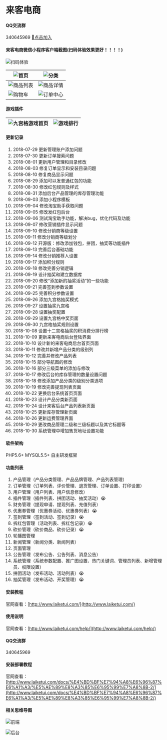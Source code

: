 # 来客电商

#### QQ交流群
340645969  [点击加入](http://shang.qq.com/wpa/qunwpa?idkey=427109459854834986069455266c718998467b63c78f455940d6291de01a7d0b)

#### 来客电商微信小程序客户端截图(扫码体验效果更好！！！！)

![扫码体验](https://xiaochengxu.laiketui.com/xiaochengxu.jpeg)

![首页](https://xiaochengxu.laiketui.com/duan/LKT/images/auto-orient/20180716172029.jpg)|![分类](https://xiaochengxu.laiketui.com/duan/LKT/images/auto-orient/20180716172012.jpg)
---|---
![商品列表](https://xiaochengxu.laiketui.com/duan/LKT/images/auto-orient/20180716172020.jpg)|![商品详情](https://xiaochengxu.laiketui.com/duan/LKT/images/auto-orient/20180716171938.jpg)
![购物车](https://xiaochengxu.laiketui.com/duan/LKT/images/auto-orient/20180716172005.jpg)|![订单中心](https://xiaochengxu.laiketui.com/duan/LKT/images/auto-orient/20180716171957.jpg)

#### 游戏插件
![九宫格游戏首页](https://images.gitee.com/uploads/images/2018/0930/104751_d5d6a94a_2029865.jpeg "WechatIMG7.jpeg")|![游戏排行](https://images.gitee.com/uploads/images/2018/0930/104805_8abc5235_2029865.jpeg "WechatIMG8.jpeg")
---|---


#### 更新记录
1. 2018-07-29 更新管理账户添加问题
2. 2018-07-30 更新订单搜索问题
3. 2018-08-01 更新用户管理和目录修改
4. 2018-08-03 修复订单显示和安装目录问题
5. 2018-08-10 修复商品显示问题
6. 2018-08-29 添加可以发普通红包的功能
7. 2018-08-30 修改红包规则及样式
8. 2018-08-31 添加后台产品管理的库存管理功能
9. 2018-09-03 添加小程序模板
10. 2018-09-04 修改淘宝助手获取问题
11. 2018-09-05 修改发红包后台
12. 2018-09-06 测试淘宝助手功能，解决bug，优化代码及功能
13. 2018-09-07 修改营销插件显示问题
14. 2018-09-10 修改分销商等级设置
15. 2018-09-11 修改分销商等级划分
16. 2018-09-12 开源版：修改添加钱包，拼团，抽奖等功能插件
17. 2018-09-13 完善后台基础功能
18. 2018-09-14 修改分销推荐人设置
19. 2018-09-17 添加积分规则
20. 2018-09-18 修改完善分销逻辑
21. 2018-09-19 设计抽奖和建立数据库
22. 2018-09-20 修改“添加新的抽奖活动”的一些功能
23. 2018-09-21 完善签到参数设置
24. 2018-09-25 完善积分参数设置
25. 2018-09-26 添加九宫格抽奖模式
26. 2018-09-27 设置抽奖九宫格
27. 2018-09-28 设置抽奖配置
28. 2018-09-29 设置九宫格中奖页面
29. 2018-09-30 九宫格抽奖规则设置
30. 2018-10-08 设置十二宫格抽奖的积消费分排行榜
31. 2018-10-09 更新来客电商后台登陆界面
32. 2018-10-10 设计新的来客电商后台首页页面
33. 2018-10-11 修改并新增产品分类的级别列
34. 2018-10-12 完善并修改产品列表
35. 2018-10-15 部分导航图的修改
36. 2018-10-16 部分三级菜单的添加与修改
37. 2018-10-17 修改后台的库存管理的数量设置问题
38. 2018-10-18 修改添加产品分类的级别分类选项
39. 2018-10-19 修改完善提现列表页面
40. 2018-10-22 更换后台系统首页页面
41. 2018-10-23 设计产品分类新页面
42. 2018-10-24 设计来客后台产品列表新页面
43. 2018-10-25 更新库存管理新页面
44. 2018-10-26 更新运费管理界面
45. 2018-10-29 更改商品管理二级和三级标题以及其它标题等
46. 2018-10-30 系统管理中增加售货地址设置功能

#### 软件架构
PHP5.6+
MYSQL5.5+
自主研发框架

#### 功能列表 
1. 产品管理（产品分类管理、产品品牌管理、产品列表管理）
2. 订单管理（订单列表、评价管理、退货管理、订单设置、打印设置）
3. 用户管理（用户列表、用户信息修改）
4. 插件管理（插件列表、拼团活动、抽奖活动）:sob: 
5. 财务管理（提现申请、提现列表、充值列表）
6. 优惠券管理（优惠券活动、优惠券列表）:sob:
7. 签到管理（签到活动、签到记录）:sob:
8. 拆红包管理（活动列表、拆红包记录）:sob:
9. 砍价管理（砍价商品、砍价记录）:sob:
10. 轮播图管理
11. 新闻管理（新闻分类、新闻列表）
12. 页面管理
13. 公告管理（发布公告、公告列表、消息公告）
14. 系统管理（系统参数配置、推广图设置、热门关键词、管理员列表、新增管理员、权限设置）
15. 拼团活动（发布活动、活动列表）:sob:
16. 抽奖管理（发布活动、开奖管理）:sob:


#### 安装教程

官网查看：[http://www.laiketui.com/](http://www.laiketui.com/)

#### 使用说明

官网查看：[http://www.laiketui.com/help/](http://www.laiketui.com/help/)

#### QQ交流群
340645969


#### 安装部署教程
官网查看：[http://www.laiketui.com/docs/%E4%BD%BF%E7%94%A8%E6%96%87%E6%A1%A3/%E5%AE%89%E8%A3%85%E6%95%99%E7%A8%8B-2/](http://www.laiketui.com/docs/%E4%BD%BF%E7%94%A8%E6%96%87%E6%A1%A3/%E5%AE%89%E8%A3%85%E6%95%99%E7%A8%8B-2/)

#### 相关思维导图
![前端](https://images.gitee.com/uploads/images/2018/1101/171831_05d3ecb6_2029865.jpeg "来客小程序.jpg")

![后台](https://images.gitee.com/uploads/images/2018/1101/171848_6ec689ed_2029865.jpeg "来客后台.jpg")



